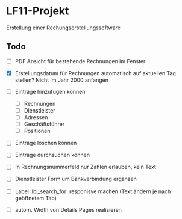 # LF11-Projekt

Erstellung einer Rechungserstellungssoftware

## Todo

- [ ] PDF Ansicht für bestehende Rechnungen im Fenster

- [x] Erstellungsdatum für Rechnungen automatisch auf aktuellen Tag stellen? Nicht im Jahr 2000 anfangen
- [ ] Einträge hinzufügen können
    - [ ] Rechnungen
    - [ ] Dienstleister
    - [ ] Adressen
    - [ ] Geschäftsführer
    - [ ] Positionen
- [ ] Einträge löschen können
- [ ] Einträge durchsuchen können
- [ ] In Rechnungsnummerfeld nur Zahlen erlauben, kein Text
- [ ] Dienstleister Form um Bankverbindung ergänzen
- [ ] Label 'lbl_search_for' responisve machen (Text ändern je nach geöffnetem Tab)
- [ ] autom. Width von Details Pages realisieren
